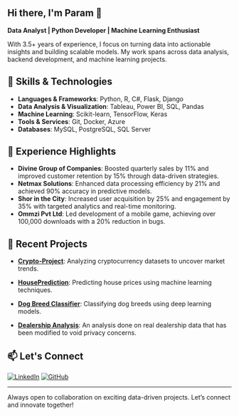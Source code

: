 ## Hi there, I'm Param 👋

**Data Analyst | Python Developer | Machine Learning Enthusiast**

With 3.5+ years of experience, I focus on turning data into actionable insights and building scalable models. My work spans across data analysis, backend development, and machine learning projects.

## 🔧 Skills & Technologies

- **Languages & Frameworks**: Python, R, C#, Flask, Django
- **Data Analysis & Visualization**: Tableau, Power BI, SQL, Pandas
- **Machine Learning**: Scikit-learn, TensorFlow, Keras
- **Tools & Services**: Git, Docker, Azure
- **Databases**: MySQL, PostgreSQL, SQL Server

## 💼 Experience Highlights

- **Divine Group of Companies**: Boosted quarterly sales by 11% and improved customer retention by 15% through data-driven strategies.
- **Netmax Solutions**: Enhanced data processing efficiency by 21% and achieved 90% accuracy in predictive models.
- **Shor in the City**: Increased user acquisition by 25% and engagement by 35% with targeted analytics and real-time monitoring.
- **Ommzi Pvt Ltd**: Led development of a mobile game, achieving over 100,000 downloads with a 20% reduction in bugs.

## 🚀 Recent Projects

- **[Crypto-Project](https://github.com/param10/Crypto-Project)**: Analyzing cryptocurrency datasets to uncover market trends.
  
- **[HousePrediction](https://github.com/param10/HousePrediction)**: Predicting house prices using machine learning techniques.

- **[Dog Breed Classifier](https://github.com/param10/DogBreedClassifer)**: Classifying dog breeds using deep learning models.

- **[Dealership Analysis](https://github.com/param10/Dealership-Analysis)**: An analysis done on real dealership data that has been modified to void privacy concerns.


## 📫 Let's Connect

[![LinkedIn](https://img.shields.io/badge/LinkedIn-Profile-blue?logo=linkedin&style=social)](https://www.linkedin.com/in/param-jaswal) 
[![GitHub](https://img.shields.io/badge/GitHub-Profile-black?logo=github&style=social)](https://github.com/param10)

---

Always open to collaboration on exciting data-driven projects. Let’s connect and innovate together!
